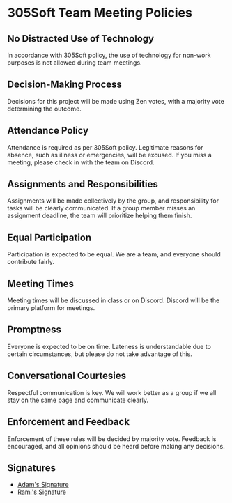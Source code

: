 # 305Soft Team Meeting Policies

## No Distracted Use of Technology
In accordance with 305Soft policy, the use of technology for non-work purposes is not allowed during team meetings.

## Decision-Making Process
Decisions for this project will be made using Zen votes, with a majority vote determining the outcome.

## Attendance Policy
Attendance is required as per 305Soft policy. Legitimate reasons for absence, such as illness or emergencies, will be excused. If you miss a meeting, please check in with the team on Discord.

## Assignments and Responsibilities
Assignments will be made collectively by the group, and responsibility for tasks will be clearly communicated. If a group member misses an assignment deadline, the team will prioritize helping them finish.

## Equal Participation
Participation is expected to be equal. We are a team, and everyone should contribute fairly.

## Meeting Times
Meeting times will be discussed in class or on Discord. Discord will be the primary platform for meetings.

## Promptness
Everyone is expected to be on time. Lateness is understandable due to certain circumstances, but please do not take advantage of this.

## Conversational Courtesies
Respectful communication is key. We will work better as a group if we all stay on the same page and communicate clearly.

## Enforcement and Feedback
Enforcement of these rules will be decided by majority vote. Feedback is encouraged, and all opinions should be heard before making any decisions.

## Signatures
- [Adam's Signature](https://prnt.sc/lsAdPeVP_AFU)
- [Rami's Signature](https://prnt.sc/haOlB2Lx-AFE)
